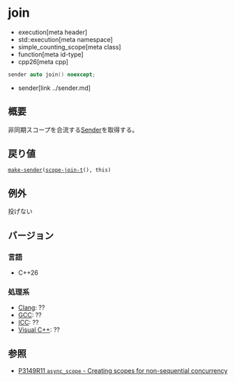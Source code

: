 # join
* execution[meta header]
* std::execution[meta namespace]
* simple_counting_scope[meta class]
* function[meta id-type]
* cpp26[meta cpp]

```cpp
sender auto join() noexcept;
```
* sender[link ../sender.md]

## 概要
非同期スコープを合流する[Sender](../sender.md)を取得する。


## 戻り値
[`make-sender`](../make-sender.md)`(`[`scope-join-t`](../simple_counting_scope.md)`(), this)`


## 例外
投げない


## バージョン
### 言語
- C++26

### 処理系
- [Clang](/implementation.md#clang): ??
- [GCC](/implementation.md#gcc): ??
- [ICC](/implementation.md#icc): ??
- [Visual C++](/implementation.md#visual_cpp): ??


## 参照
- [P3149R11 `async_scope` - Creating scopes for non-sequential concurrency](https://open-std.org/jtc1/sc22/wg21/docs/papers/2025/p3149r11.html)
